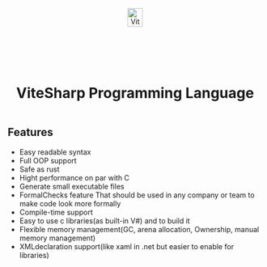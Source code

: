 <div align="center" style="display:grid;place-items:center;">
<p>
    <a target="_blank"><img width="50%" src="https://github.com/Ameeer1/ViteSharp/blob/main/Images/Logo.png"13 alt="ViteSharp logo"></a>
</p>
<h1>ViteSharp Programming Language</h1>
</div>


## Features

- Easy readable syntax
- Full OOP support
- Safe as rust
- Hight performance on par with C
- Generate small executable files
- FormalChecks feature That should be used in any company or team to make code look more formally
- Compile-time support
- Easy to use c libraries(as built-in V#) and to build it
- Flexible memory management(GC, arena allocation, Ownership, manual memory management)
- XMLdeclaration support(like xaml in .net but easier to enable for libraries)
